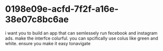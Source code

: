 # 0198e09e-acfd-7f2f-a16e-38e07c8bc6ae
i want you to build an app that can semlessely run fecebook and instagram ads. make the interfce colurful. you can spcifically use colus like green and white. ensure you make it easy tonavigate
